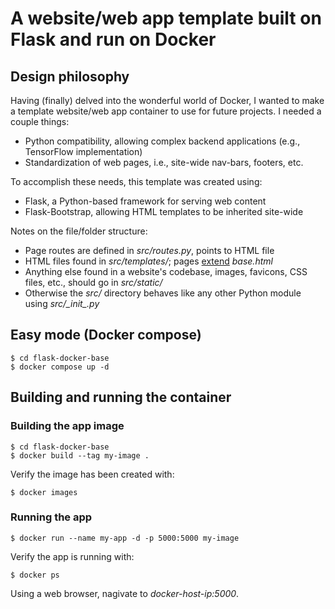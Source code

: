 # A website/web app template built on Flask and run on Docker

## Design philosophy

Having (finally) delved into the wonderful world of Docker, I wanted to make a template website/web app container to use for future projects. I needed a couple things:

- Python compatibility, allowing complex backend applications (e.g., TensorFlow implementation)
- Standardization of web pages, i.e., site-wide nav-bars, footers, etc.

To accomplish these needs, this template was created using:

- Flask, a Python-based framework for serving web content
- Flask-Bootstrap, allowing HTML templates to be inherited site-wide

Notes on the file/folder structure:

- Page routes are defined in *src/routes.py*, points to HTML file
- HTML files found in *src/templates/*; pages [extend](https://pythonhosted.org/Flask-Bootstrap/basic-usage.html) *base.html*
- Anything else found in a website's codebase, images, favicons, CSS files, etc., should go in *src/static/*
- Otherwise the *src/* directory behaves like any other Python module using *src/\__init\__.py*

## Easy mode (Docker compose)

```
$ cd flask-docker-base
$ docker compose up -d
```

## Building and running the container

### Building the app image

```
$ cd flask-docker-base
$ docker build --tag my-image .
```

Verify the image has been created with:

```
$ docker images
```

### Running the app

```
$ docker run --name my-app -d -p 5000:5000 my-image
```

Verify the app is running with:

```
$ docker ps
```

Using a web browser, nagivate to *docker-host-ip:5000*.

